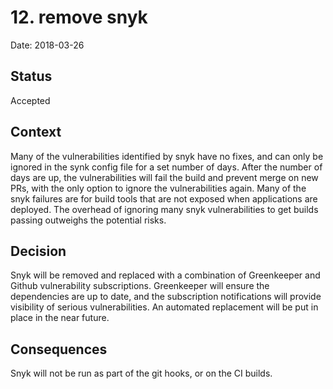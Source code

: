 # 12. remove snyk

Date: 2018-03-26

## Status

Accepted

## Context

Many of the vulnerabilities identified by snyk have no fixes, and can only be ignored in the synk config file for a set number of days.
After the number of days are up, the vulnerabilities will fail the build and prevent merge on new PRs, with the only option to ignore the
vulnerabilities again.
Many of the snyk failures are for build tools that are not exposed when applications are deployed.
The overhead of ignoring many snyk vulnerabilities to get builds passing outweighs the potential risks.

## Decision

Snyk will be removed and replaced with a combination of Greenkeeper and Github vulnerability subscriptions.
Greenkeeper will ensure the dependencies are up to date, and the subscription notifications will provide visibility of serious vulnerabilities.
An automated replacement will be put in place in the near future.

## Consequences

Snyk will not be run as part of the git hooks, or on the CI builds.
